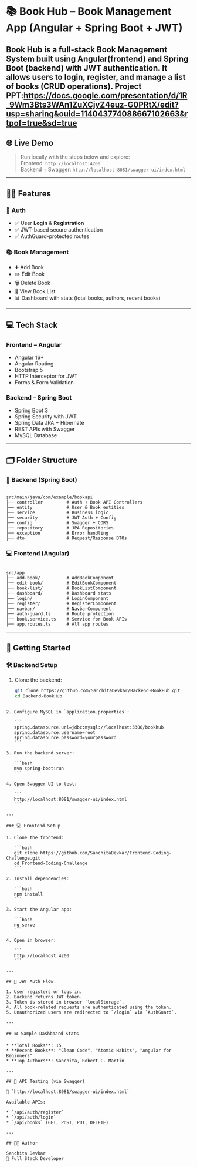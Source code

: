 
# 📚 Book Hub – Book Management App (Angular + Spring Boot + JWT)

Book Hub is a full-stack Book Management System built using Angular(frontend) and Spring Boot (backend) with JWT authentication. It allows users to login, register, and manage a list of books (CRUD operations).
Project PPT:https://docs.google.com/presentation/d/1R_9Wm3Bts3WAn1ZuXCjyZ4euz-G0PRtX/edit?usp=sharing&ouid=114043774088667102663&rtpof=true&sd=true
---

## 🌐 Live Demo
> Run locally with the steps below and explore:  
> Frontend: `http://localhost:4200`  
> Backend + Swagger: `http://localhost:8081/swagger-ui/index.html`

---

## 🧑‍💼 Features

### 🔐 Auth
- ✅ User **Login** & **Registration**
- ✅ JWT-based secure authentication
- ✅ AuthGuard-protected routes

### 📚 Book Management
- ➕ Add Book  
- ✏️ Edit Book  
- 🗑 Delete Book  
- 📖 View Book List  
- 📊 Dashboard with stats (total books, authors, recent books)

---

## 💻 Tech Stack

### Frontend – Angular
- Angular 16+
- Angular Routing
- Bootstrap 5
- HTTP Interceptor for JWT
- Forms & Form Validation

### Backend – Spring Boot
- Spring Boot 3
- Spring Security with JWT
- Spring Data JPA + Hibernate
- REST APIs with Swagger
- MySQL Database

---

## 🗂 Folder Structure

### 🚀 Backend (Spring Boot)
```

src/main/java/com/example/bookapi
├── controller         # Auth + Book API Controllers
├── entity             # User & Book entities
├── service            # Business logic
├── security           # JWT Auth + Config
├── config             # Swagger + CORS
├── repository         # JPA Repositories
├── exception          # Error handling
├── dto                # Request/Response DTOs

```

### 💻 Frontend (Angular)
```

src/app
├── add-book/          # AddBookComponent
├── edit-book/         # EditBookComponent
├── book-list/         # BookListComponent
├── dashboard/         # Dashboard stats
├── login/             # LoginComponent
├── register/          # RegisterComponent
├── navbar/            # NavbarComponent
├── auth-guard.ts      # Route protection
├── book.service.ts    # Service for Book APIs
├── app.routes.ts      # All app routes

````

---

## 🔧 Getting Started

### 🛠 Backend Setup
1. Clone the backend:
   ```bash
   git clone https://github.com/SanchitaDevkar/Backend-BookHub.git
   cd Backend-BookHub
````

2. Configure MySQL in `application.properties`:

   ```
   spring.datasource.url=jdbc:mysql://localhost:3306/bookhub
   spring.datasource.username=root
   spring.datasource.password=yourpassword
   ```

3. Run the backend server:

   ```bash
   mvn spring-boot:run
   ```

4. Open Swagger UI to test:

   ```
   http://localhost:8081/swagger-ui/index.html
   ```

---

### 💻 Frontend Setup

1. Clone the frontend:

   ```bash
   git clone https://github.com/SanchitaDevkar/Frontend-Coding-Challenge.git
   cd Frontend-Coding-Challenge
   ```

2. Install dependencies:

   ```bash
   npm install
   ```

3. Start the Angular app:

   ```bash
   ng serve
   ```

4. Open in browser:

   ```
   http://localhost:4200
   ```

---

## 🔐 JWT Auth Flow

1. User registers or logs in.
2. Backend returns JWT token.
3. Token is stored in browser `localStorage`.
4. All book-related requests are authenticated using the token.
5. Unauthorized users are redirected to `/login` via `AuthGuard`.

---

## 📊 Sample Dashboard Stats

* **Total Books**: 15
* **Recent Books**: "Clean Code", "Atomic Habits", "Angular for Beginners"
* **Top Authors**: Sanchita, Robert C. Martin

---

## 🧪 API Testing (via Swagger)

🔗 `http://localhost:8081/swagger-ui/index.html`

Available APIs:

* `/api/auth/register`
* `/api/auth/login`
* `/api/books` (GET, POST, PUT, DELETE)

---

## 👩‍💻 Author

Sanchita Devkar
💼 Full Stack Developer   

